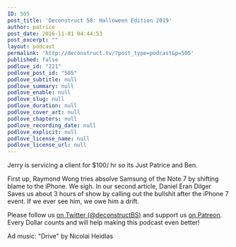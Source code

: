 ```yaml
---
ID: 505
post_title: 'Deconstruct 58: Halloween Edition 2019'
author: patrice
post_date: 2016-11-01 04:44:53
post_excerpt: ""
layout: podcast
permalink: 'http://deconstruct.tv/?post_type=podcast&p=505'
published: false
podlove_id: "221"
podlove_post_id: "505"
podlove_subtitle: null
podlove_summary: null
podlove_enable: null
podlove_slug: null
podlove_duration: null
podlove_cover_art: null
podlove_chapters: null
podlove_recording_date: null
podlove_explicit: null
podlove_license_name: null
podlove_license_url: null
---
```

<p>Jerry is servicing a client for $100/ hr so its Just Patrice and Ben.</p>
<p>First up, Raymond Wong tries absolve Samsung of the Note 7 by shifting blame to the iPhone.  We sigh.  In our second article, Daniel Eran Dilger Saves us about 3 hours of show by calling out the bullshit after the iPhone 7 event.  If we ever see him, we owe him a drift.</p>
<p>
Please follow us <a href="http://twitter.com/deconstructBS">on Twitter (@deconstructBS)</a> and support us <a href="http://patreon.com/deconstruct">on Patreon</a>. Every Dollar counts and will help making this podcast even better!
</p>
<p>Ad music: "Drive" by Nicolai Heidlas</p>